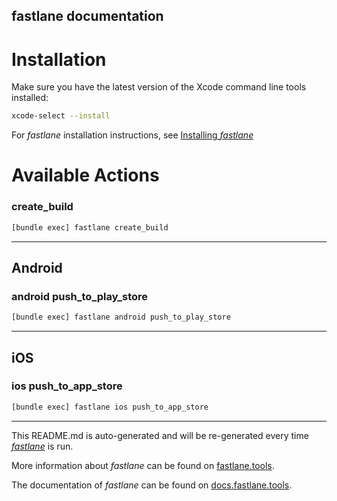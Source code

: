 fastlane documentation
----

# Installation

Make sure you have the latest version of the Xcode command line tools installed:

```sh
xcode-select --install
```

For _fastlane_ installation instructions, see [Installing _fastlane_](https://docs.fastlane.tools/#installing-fastlane)

# Available Actions

### create_build

```sh
[bundle exec] fastlane create_build
```



----


## Android

### android push_to_play_store

```sh
[bundle exec] fastlane android push_to_play_store
```



----


## iOS

### ios push_to_app_store

```sh
[bundle exec] fastlane ios push_to_app_store
```



----

This README.md is auto-generated and will be re-generated every time [_fastlane_](https://fastlane.tools) is run.

More information about _fastlane_ can be found on [fastlane.tools](https://fastlane.tools).

The documentation of _fastlane_ can be found on [docs.fastlane.tools](https://docs.fastlane.tools).
